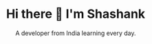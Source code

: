 <h1 align='center'>Hi there 👋 I'm Shashank</h1>

<p align='center'>A developer from India learning every day.</p>

